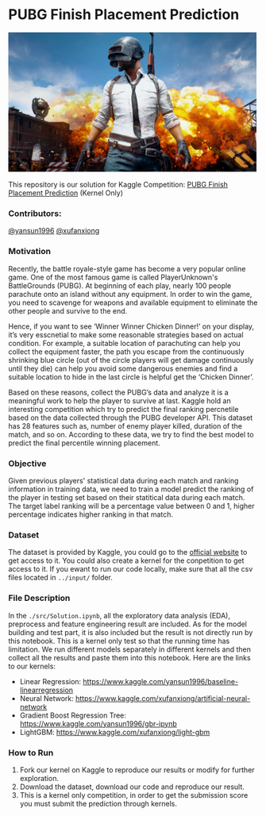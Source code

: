 # PUBG Finish Placement Prediction

<img src="./src/FinalRun/PUBG Inlay.jpg" alt="Drawing" style="width: 500px;"/>

This repository is our solution for Kaggle Competition: [PUBG Finish Placement Prediction](https://www.kaggle.com/c/pubg-finish-placement-prediction) (Kernel Only)

### Contributors:

[@yansun1996](https://github.com/yansun1996) [@xufanxiong](https://github.com/xufanxiong)

### Motivation
Recently, the battle royale-style game has become a very popular online game. One of the most famous game is called PlayerUnknown's BattleGrounds (PUBG). At beginning of each play, nearly 100 people parachute onto an island without any equipment. In order to win the game, you need to scavenge for weapons and available equipment to eliminate the other people and survive to the end.

Hence, if you want to see ‘Winner Winner Chicken Dinner!’ on your display, it’s very esscnetial to make some reasonable strategies based on actual condition. For example, a suitable location of parachuting can help you collect the equipment faster, the path you escape from the continuously shrinking blue circle (out of the circle players will get damage continuously until they die) can help you avoid some dangerous enemies and find a suitable location to hide in the last circle is helpful get the ‘Chicken Dinner’.

Based on these reasons, collect the PUBG’s data and analyze it is a meaningful work to help the player to survive at last. Kaggle hold an interesting competition which try to predict the final ranking percnetile based on the data collected through the PUBG developer API. This dataset has 28 features such as, number of enemy player killed, duration of the match, and so on. According to these data, we try to find the best model to predict the final percentile winning placement.

### Objective
Given previous players' statistical data during each match and ranking information in training data, we need to train a model predict the ranking of the player in testing set based on their statitical data during each match. The target label ranking will be a percentage value between 0 and 1, higher percentage indicates higher ranking in that match.

### Dataset
The dataset is provided by Kaggle, you could go to the [official website](https://www.kaggle.com/c/pubg-finish-placement-prediction/data) to get access to it. You could also create a kernel for the conpetition to get access to it. If you ewant to run our code locally, make sure that all the csv files located in ```../input/``` folder.

### File Description
In the ```./src/Solution.ipynb```, all the exploratory data analysis (EDA), preprocess and feature engineering result are included. As for the model building and test part, it is also included but the result is not directly run by this notebook. This is a kernel only test so that the running time has limitation. We run different models separately in different kernels and then collect all the results and paste them into this notebook. Here are the links to our kernels:
* Linear Regression: https://www.kaggle.com/yansun1996/baseline-linearregression
* Neural Network: https://www.kaggle.com/xufanxiong/artificial-neural-network
* Gradient Boost Regression Tree: https://www.kaggle.com/yansun1996/gbr-ipynb
* LightGBM: https://www.kaggle.com/xufanxiong/light-gbm

### How to Run
1. Fork our kernel on Kaggle to reproduce our results or modify for further exploration.
2. Download the dataset, download our code and reproduce our result.
3. This is a kernel only competition, in order to get the submission score you must submit the prediction through kernels.
